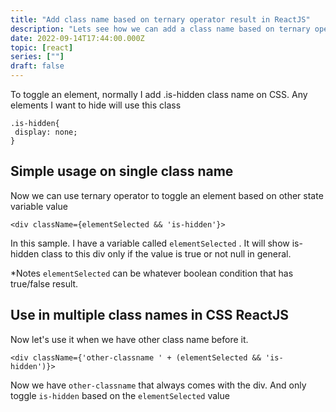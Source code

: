 ```yaml
---
title: "Add class name based on ternary operator result in ReactJS"
description: "Lets see how we can add a class name based on ternary operator result in ReactJS. Whether a single class name or multiple class names."
date: 2022-09-14T17:44:00.000Z
topic: [react]
series: [""]
draft: false
---
```

To toggle an element, normally I add .is-hidden class name on CSS. Any elements I want to hide will use this class
```
.is-hidden{
 display: none;
}
```


## Simple usage on single class name
Now we can use ternary operator to toggle an element based on other state variable value
```
<div className={elementSelected && 'is-hidden'}>
```

In this sample. I have a variable called `elementSelected` . It will show is-hidden class to this div only if the value is true or not null in general.

*Notes `elementSelected` can be whatever boolean condition that has true/false result.

## Use in multiple class names in CSS ReactJS
Now let's use it when we have other class name before it.

```
<div className={'other-classname ' + (elementSelected && 'is-hidden')}>
```

Now we have `other-classname` that always comes with the div. And only toggle `is-hidden` based on the `elementSelected` value
